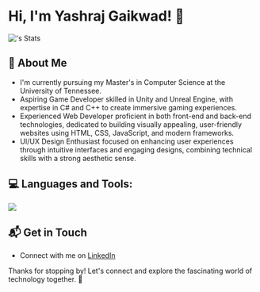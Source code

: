 # Hi, I'm Yashraj Gaikwad! 👋

![<username>'s Stats](https://github-readme-stats.vercel.app/api?username=yashraj-28&theme=vue-dark&show_icons=true&hide_border=true&count_private=true)

## 🚀 About Me

- I'm currently pursuing my Master's in Computer Science at the University of Tennessee.
- Aspiring Game Developer skilled in Unity and Unreal Engine, with expertise in C# and C++ to create immersive gaming experiences.
- Experienced Web Developer proficient in both front-end and back-end technologies, dedicated to building visually appealing, user-friendly websites using HTML, CSS, JavaScript, and modern frameworks.
- UI/UX Design Enthusiast focused on enhancing user experiences through intuitive interfaces and engaging designs, combining technical skills with a strong aesthetic sense.

## 💻 Languages and Tools:
<p align="left">
  <a href="https://skillicons.dev">
    <img src="https://skillicons.dev/icons?i=html,css,js,ts,react,nextjs,redux,sass,tailwind,bootstrap,git,npm,yarn,vscode,webpack,graphql,firebase,unity,unreal" />
  </a>
</p>


## 📬 Get in Touch

- Connect with me on [LinkedIn](https://www.linkedin.com/in/yashraj-gaikwad/)
  

Thanks for stopping by! Let's connect and explore the fascinating world of technology together. 🚀




<!--
**yashraj-28/yashraj-28** is a ✨ _special_ ✨ repository because its `README.md` (this file) appears on your GitHub profile.

Here are some ideas to get you started:

- 🔭 I’m currently working on ...
- 🌱 I’m currently learning ...
- 👯 I’m looking to collaborate on ...
- 🤔 I’m looking for help with ...
- 💬 Ask me about ...
- 📫 How to reach me: ...
- 😄 Pronouns: ...
- ⚡ Fun fact: ...
-->
